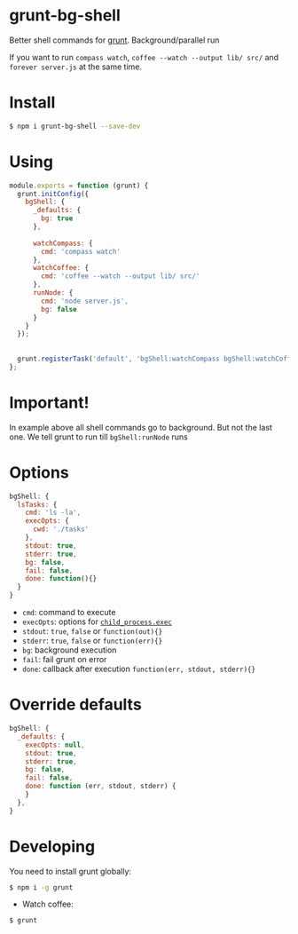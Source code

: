 grunt-bg-shell
============

Better shell commands for [grunt](https://github.com/gruntjs/grunt). Background/parallel run

If you want to run `compass watch`, `coffee --watch --output lib/ src/` and `forever server.js` at the same time.

# Install

```sh
$ npm i grunt-bg-shell --save-dev
```


# Using

```javascript
module.exports = function (grunt) {
  grunt.initConfig({
    bgShell: {
      _defaults: {
        bg: true
      },
      
      watchCompass: {
        cmd: 'compass watch'
      },
      watchCoffee: {
        cmd: 'coffee --watch --output lib/ src/'
      },
      runNode: {
        cmd: 'node server.js',
        bg: false
      }
    }
  });
  
  
  grunt.registerTask('default', 'bgShell:watchCompass bgShell:watchCoffee bgShell:runNode');
};
```
# Important!
In example above all shell commands go to background. But not the last one. 
We tell grunt to run till `bgShell:runNode` runs 


# Options
```javascript
bgShell: {
  lsTasks: {
    cmd: 'ls -la',
    execOpts: {
      cwd: './tasks'
    },
    stdout: true,
    stderr: true,
    bg: false,
    fail: false,
    done: function(){}
  }     
}
```
* ```cmd```: command to execute
* ```execOpts```: options for 
  [```child_process.exec```](http://nodejs.org/api/child_process.html#child_process_child_process_exec_command_options_callback)
* ```stdout```: ```true```, ```false``` or ```function(out){}```
* ```stderr```: ```true```, ```false``` or ```function(err){}```
* ```bg```: background execution
* ```fail```: fail grunt on error
* ```done```: callback after execution ```function(err, stdout, stderr){}```
 
# Override defaults
```javascript
bgShell: {
  _defaults: {
    execOpts: null,
    stdout: true,
    stderr: true,
    bg: false,
    fail: false,
    done: function (err, stdout, stderr) {
    }
  },
}
```

# Developing

You need to install grunt globally:
```sh
$ npm i -g grunt
```

* Watch coffee:

```sh
$ grunt
```
